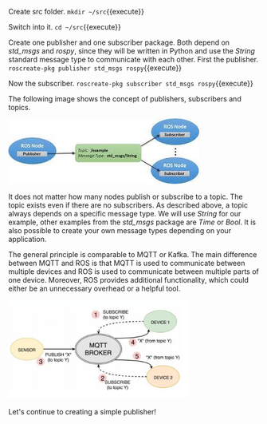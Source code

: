 Create src folder.
`mkdir ~/src`{{execute}}

Switch into it. 
`cd ~/src`{{execute}} 

Create one publisher and one subscriber package. Both depend on *std_msgs* and *rospy*, since they will be written in Python and use the *String* standard message type to communicate with each other. First the publisher.
`roscreate-pkg publisher std_msgs rospy`{{execute}}

Now the subscriber.
`roscreate-pkg subscriber std_msgs rospy`{{execute}} 

The following image shows the concept of publishers, subscribers and topics.

![ROS message system](./assets/ros_msg_system.jpg)

It does not matter how many nodes publish or subscribe to a topic. The topic exists even if there are no subscribers. As described above, a topic always depends on a specific message type. We will use *String* for our example, other examples from the *std_msgs* package are *Time* or *Bool*. It is also possible to create your own message types depending on your application.

The general principle is comparable to MQTT or Kafka. The main difference between MQTT and ROS is that MQTT is used to communicate between multiple devices and ROS is used to communicate between multiple parts of one device. Moreover, ROS provides additional functionality, which could either be an unnecessary overhead or a helpful tool.

![MQQT message system](./assets/mqqt_structure.png)

Let's continue to creating a simple publisher!
